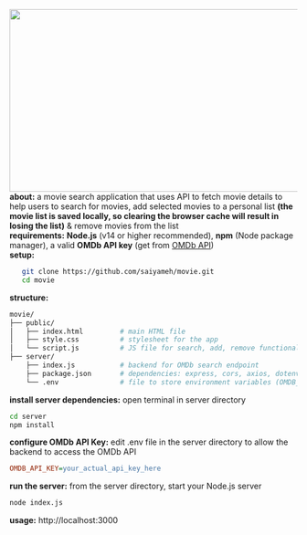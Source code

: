 <img src="https://github.com/user-attachments/assets/48a92305-b6aa-4744-a28e-c14b80b096f2" height="320" width="650"><br>
**about:** a movie search application that uses API to fetch movie details to help users to search for movies, add selected movies to a personal list **(the movie list is saved locally, so clearing the browser cache will result in losing the list)** & remove movies from the list<br>
**requirements:** **Node.js** (v14 or higher recommended), **npm** (Node package manager), a valid **OMDb API key** (get from [OMDb API](https://www.omdbapi.com/apikey.aspx))<br> 
**setup:** 
```bash
   git clone https://github.com/saiyameh/movie.git
   cd movie
```
**structure:**
```bash
movie/
├── public/
│   ├── index.html         # main HTML file
│   ├── style.css          # stylesheet for the app
│   └── script.js          # JS file for search, add, remove functionality & popups
├── server/
    ├── index.js           # backend for OMDb search endpoint
    ├── package.json       # dependencies: express, cors, axios, dotenv
    └── .env               # file to store environment variables (OMDB_API_KEY)
```
**install server dependencies:** open terminal in server directory
```bash
cd server
npm install
```
**configure OMDb API Key:** edit .env file in the server directory to allow the backend to access the OMDb API
```ini
OMDB_API_KEY=your_actual_api_key_here
```
**run the server:** from the server directory, start your Node.js server
```bash
node index.js
```
**usage:** http://localhost:3000
